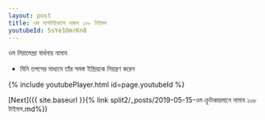 ```yaml
---
layout: post
title: ওম সাপটাইডাসে নামায ১০৮ টাইমস
youtubeId: 5sYe1OmrKn8
---
```

 
 
 ওম নিয়ামেন্দ্রা বার্ধনায় নামায  
 
 -  যিনি তপসের মাধ্যমে তাঁর সমস্ত ইন্দ্রিয়কে নিয়ন্ত্রণ করেন 
 
  
 
  
 
 
 
 
 
 


{% include youtubePlayer.html id=page.youtubeId %}
 
[Next]({{ site.baseurl }}{% link  split2/_posts/2019-05-15-ওম ক্রুটাকারমানে নামায ১০৮ টাইমস.md%})
 

